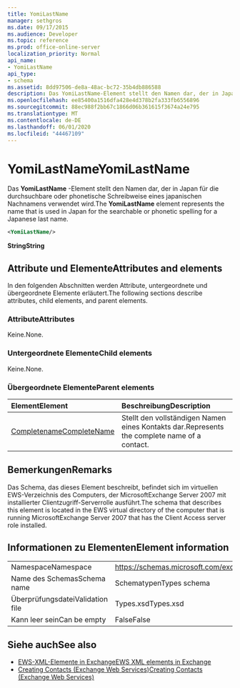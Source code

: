 ```yaml
---
title: YomiLastName
manager: sethgros
ms.date: 09/17/2015
ms.audience: Developer
ms.topic: reference
ms.prod: office-online-server
localization_priority: Normal
api_name:
- YomiLastName
api_type:
- schema
ms.assetid: 8dd97506-de8a-48ac-bc72-35b4db886588
description: Das YomiLastName-Element stellt den Namen dar, der in Japan für die durchsuchbare oder phonetische Schreibweise eines japanischen Nachnamens verwendet wird.
ms.openlocfilehash: ee85400a1516dfa428e4d378b2fa333fb6556896
ms.sourcegitcommit: 88ec988f2bb67c1866d06b361615f3674a24e795
ms.translationtype: MT
ms.contentlocale: de-DE
ms.lasthandoff: 06/01/2020
ms.locfileid: "44467109"
---
```

# <a name="yomilastname"></a><span data-ttu-id="916c8-103">YomiLastName</span><span class="sxs-lookup"><span data-stu-id="916c8-103">YomiLastName</span></span>

<span data-ttu-id="916c8-104">Das **YomiLastName** -Element stellt den Namen dar, der in Japan für die durchsuchbare oder phonetische Schreibweise eines japanischen Nachnamens verwendet wird.</span><span class="sxs-lookup"><span data-stu-id="916c8-104">The **YomiLastName** element represents the name that is used in Japan for the searchable or phonetic spelling for a Japanese last name.</span></span> 
  
```xml
<YomiLastName/>
```

 <span data-ttu-id="916c8-105">**String**</span><span class="sxs-lookup"><span data-stu-id="916c8-105">**String**</span></span>
## <a name="attributes-and-elements"></a><span data-ttu-id="916c8-106">Attribute und Elemente</span><span class="sxs-lookup"><span data-stu-id="916c8-106">Attributes and elements</span></span>

<span data-ttu-id="916c8-107">In den folgenden Abschnitten werden Attribute, untergeordnete und übergeordnete Elemente erläutert.</span><span class="sxs-lookup"><span data-stu-id="916c8-107">The following sections describe attributes, child elements, and parent elements.</span></span>
  
### <a name="attributes"></a><span data-ttu-id="916c8-108">Attribute</span><span class="sxs-lookup"><span data-stu-id="916c8-108">Attributes</span></span>

<span data-ttu-id="916c8-109">Keine.</span><span class="sxs-lookup"><span data-stu-id="916c8-109">None.</span></span>
  
### <a name="child-elements"></a><span data-ttu-id="916c8-110">Untergeordnete Elemente</span><span class="sxs-lookup"><span data-stu-id="916c8-110">Child elements</span></span>

<span data-ttu-id="916c8-111">Keine.</span><span class="sxs-lookup"><span data-stu-id="916c8-111">None.</span></span>
  
### <a name="parent-elements"></a><span data-ttu-id="916c8-112">Übergeordnete Elemente</span><span class="sxs-lookup"><span data-stu-id="916c8-112">Parent elements</span></span>

|<span data-ttu-id="916c8-113">**Element**</span><span class="sxs-lookup"><span data-stu-id="916c8-113">**Element**</span></span>|<span data-ttu-id="916c8-114">**Beschreibung**</span><span class="sxs-lookup"><span data-stu-id="916c8-114">**Description**</span></span>|
|:-----|:-----|
|[<span data-ttu-id="916c8-115">Completename</span><span class="sxs-lookup"><span data-stu-id="916c8-115">CompleteName</span></span>](completename.md) <br/> |<span data-ttu-id="916c8-116">Stellt den vollständigen Namen eines Kontakts dar.</span><span class="sxs-lookup"><span data-stu-id="916c8-116">Represents the complete name of a contact.</span></span>  <br/> |
   
## <a name="remarks"></a><span data-ttu-id="916c8-117">Bemerkungen</span><span class="sxs-lookup"><span data-stu-id="916c8-117">Remarks</span></span>

<span data-ttu-id="916c8-118">Das Schema, das dieses Element beschreibt, befindet sich im virtuellen EWS-Verzeichnis des Computers, der MicrosoftExchange Server 2007 mit installierter Clientzugriff-Serverrolle ausführt.</span><span class="sxs-lookup"><span data-stu-id="916c8-118">The schema that describes this element is located in the EWS virtual directory of the computer that is running MicrosoftExchange Server 2007 that has the Client Access server role installed.</span></span>
  
## <a name="element-information"></a><span data-ttu-id="916c8-119">Informationen zu Elementen</span><span class="sxs-lookup"><span data-stu-id="916c8-119">Element information</span></span>

|||
|:-----|:-----|
|<span data-ttu-id="916c8-120">Namespace</span><span class="sxs-lookup"><span data-stu-id="916c8-120">Namespace</span></span>  <br/> |https://schemas.microsoft.com/exchange/services/2006/types  <br/> |
|<span data-ttu-id="916c8-121">Name des Schemas</span><span class="sxs-lookup"><span data-stu-id="916c8-121">Schema name</span></span>  <br/> |<span data-ttu-id="916c8-122">Schematypen</span><span class="sxs-lookup"><span data-stu-id="916c8-122">Types schema</span></span>  <br/> |
|<span data-ttu-id="916c8-123">Überprüfungsdatei</span><span class="sxs-lookup"><span data-stu-id="916c8-123">Validation file</span></span>  <br/> |<span data-ttu-id="916c8-124">Types.xsd</span><span class="sxs-lookup"><span data-stu-id="916c8-124">Types.xsd</span></span>  <br/> |
|<span data-ttu-id="916c8-125">Kann leer sein</span><span class="sxs-lookup"><span data-stu-id="916c8-125">Can be empty</span></span>  <br/> |<span data-ttu-id="916c8-126">False</span><span class="sxs-lookup"><span data-stu-id="916c8-126">False</span></span>  <br/> |
   
## <a name="see-also"></a><span data-ttu-id="916c8-127">Siehe auch</span><span class="sxs-lookup"><span data-stu-id="916c8-127">See also</span></span>

- [<span data-ttu-id="916c8-128">EWS-XML-Elemente in Exchange</span><span class="sxs-lookup"><span data-stu-id="916c8-128">EWS XML elements in Exchange</span></span>](ews-xml-elements-in-exchange.md)
- [<span data-ttu-id="916c8-129">Creating Contacts (Exchange Web Services)</span><span class="sxs-lookup"><span data-stu-id="916c8-129">Creating Contacts (Exchange Web Services)</span></span>](https://msdn.microsoft.com/library/4845917e-70d1-481c-bbd7-011ec6571789%28Office.15%29.aspx)

